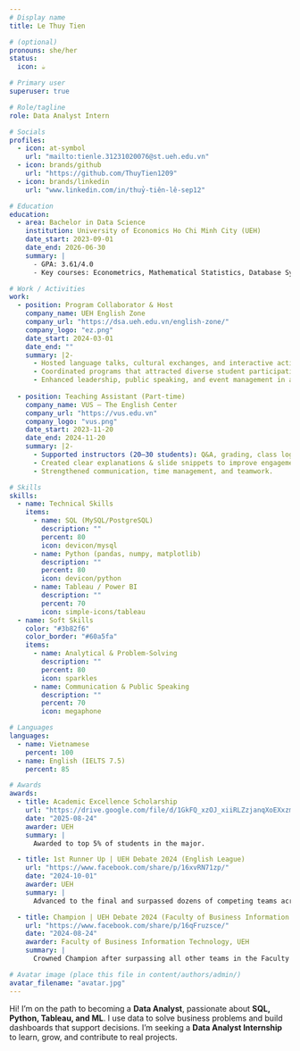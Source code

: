 ```yaml
---
# Display name
title: Le Thuy Tien

# (optional)
pronouns: she/her
status:
  icon: ☕️

# Primary user
superuser: true

# Role/tagline
role: Data Analyst Intern

# Socials
profiles:
  - icon: at-symbol
    url: "mailto:tienle.31231020076@st.ueh.edu.vn"
  - icon: brands/github
    url: "https://github.com/ThuyTien1209"
  - icon: brands/linkedin
    url: "www.linkedin.com/in/thuỷ-tiên-lê-sep12"

# Education
education:
  - area: Bachelor in Data Science
    institution: University of Economics Ho Chi Minh City (UEH)
    date_start: 2023-09-01
    date_end: 2026-06-30
    summary: |
      - GPA: 3.61/4.0
      - Key courses: Econometrics, Mathematical Statistics, Database Systems, Data Structures & Algorithms, AI/ML.

# Work / Activities
work:
  - position: Program Collaborator & Host
    company_name: UEH English Zone
    company_url: "https://dsa.ueh.edu.vn/english-zone/"
    company_logo: "ez.png"
    date_start: 2024-03-01
    date_end: ""
    summary: |2-
      - Hosted language talks, cultural exchanges, and interactive activities.
      - Coordinated programs that attracted diverse student participation.
      - Enhanced leadership, public speaking, and event management in an English-only environment.
        
  - position: Teaching Assistant (Part-time)
    company_name: VUS – The English Center
    company_url: "https://vus.edu.vn"
    company_logo: "vus.png"
    date_start: 2023-11-20
    date_end: 2024-11-20
    summary: |2-
      - Supported instructors (20–30 students): Q&A, grading, class logistics.
      - Created clear explanations & slide snippets to improve engagement.
      - Strengthened communication, time management, and teamwork.

# Skills
skills:
  - name: Technical Skills
    items:
      - name: SQL (MySQL/PostgreSQL)
        description: ""
        percent: 80
        icon: devicon/mysql
      - name: Python (pandas, numpy, matplotlib)
        description: ""
        percent: 80
        icon: devicon/python
      - name: Tableau / Power BI
        description: ""
        percent: 70
        icon: simple-icons/tableau
  - name: Soft Skills
    color: "#3b82f6"
    color_border: "#60a5fa"
    items:
      - name: Analytical & Problem-Solving
        description: ""
        percent: 80
        icon: sparkles
      - name: Communication & Public Speaking
        description: ""
        percent: 70
        icon: megaphone

# Languages
languages:
  - name: Vietnamese
    percent: 100
  - name: English (IELTS 7.5)
    percent: 85

# Awards
awards:
  - title: Academic Excellence Scholarship
    url: "https://drive.google.com/file/d/1GkFQ_xzOJ_xiiRLZzjanqXoEXxzma7M0/view?usp=sharing"
    date: "2025-08-24"
    awarder: UEH
    summary: |
      Awarded to top 5% of students in the major.

  - title: 1st Runner Up | UEH Debate 2024 (English League)
    url: "https://www.facebook.com/share/p/16xvRN71zp/"
    date: "2024-10-01"
    awarder: UEH
    summary: |
      Advanced to the final and surpassed dozens of competing teams across UEH; refined English public speaking and critical thinking.

  - title: Champion | UEH Debate 2024 (Faculty of Business Information Technology)
    url: "https://www.facebook.com/share/p/16qFruzsce/"
    date: "2024-08-24"
    awarder: Faculty of Business Information Technology, UEH
    summary: |
      Crowned Champion after surpassing all other teams in the Faculty tournament; demonstrated persuasive communication and strategic argumentation.

# Avatar image (place this file in content/authors/admin/)
avatar_filename: "avatar.jpg"
---
```

Hi! I’m on the path to becoming a **Data Analyst**, passionate about **SQL, Python, Tableau, and ML**.
I use data to solve business problems and build dashboards that support decisions.
I’m seeking a **Data Analyst Internship** to learn, grow, and contribute to real projects.
